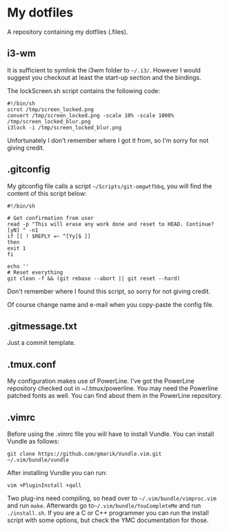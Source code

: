 <!---
  Updated: Sun 01 Jun 2014 18:59:30 CEST by bart@burgberg
-->
My dotfiles
===========
A repository containing my dotfiles (.files).

i3-wm
-----
It is sufficient to symlink the i3wm folder to `~/.i3/`. However I would suggest
you checkout at least the start-up section and the bindings.

The lockScreen.sh script contains the following code:

```Shell
#!/bin/sh
scrot /tmp/screen_locked.png
convert /tmp/screen_locked.png -scale 10% -scale 1000% /tmp/screen_locked_blur.png
i3lock -i /tmp/screen_locked_blur.png
```

Unfortunately I don't remember where I got it from, so I'm sorry for not giving
credit.

.gitconfig
----------
My gitconfig file calls a script `~/Scripts/git-omgwtfbbq`, you will find the
content of this script below:

```Shell
#!/bin/sh

# Get confirmation from user
read -p "This will erase any work done and reset to HEAD. Continue? [yN] " -n1
if [[ ! $REPLY =~ ^[Yy]$ ]]
then
exit 1
fi

echo ''
# Reset everything
git clean -f && (git rebase --abort || git reset --hard)
```

Don't remember where I found this script, so sorry for not giving credit.

Of course change name and e-mail when you copy-paste the config file.

.gitmessage.txt
---------------
Just a commit template.

.tmux.conf
----------
My configuration makes use of PowerLine. I've got the PowerLine repository
checked out in ~/.tmux/powerline.
You may need the Powerline patched fonts as well. You can find about them in the
PowerLine repository.

.vimrc
------
Before using the .vimrc file you will have to install Vundle. You can install
Vundle as follows:

`git clone https://github.com/gmarik/Vundle.vim.git ~/.vim/bundle/vundle`

After installing Vundle you can run:

`vim +PluginInstall +qall`

Two plug-ins need compiling, so head over to `~/.vim/bundle/vimproc.vim` and run
`make`. Afterwards go to`~/.vim/bundle/YouCompleteMe` and run `./install.sh`. If
you are a C or C++ programmer you can run the install script with some options,
but check the YMC documentation for those.

<!---  vim: set ft=markdown ts=2 sw=2 tw=80 foldmethod=syntax : -->
